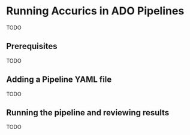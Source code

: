 # Running Accurics in ADO Pipelines

TODO

## Prerequisites

TODO

## Adding a Pipeline YAML file

TODO

## Running the pipeline and reviewing results

TODO